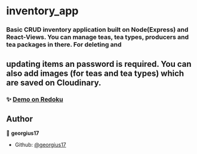 # inventory_app


### Basic CRUD inventory application built on Node(Express) and React-Views. You can manage teas, tea types, producers and tea packages in there. For deleting and 
## updating items an password is required. You can also add images (for teas and tea types) which are saved on Cloudinary.

### ✨ [Demo on Redoku](https://mysterious-refuge-45625.herokuapp.com/)

 

## Author

👤 **georgius17**


* Github: [@georgius17](https://github.com/georgius17)
